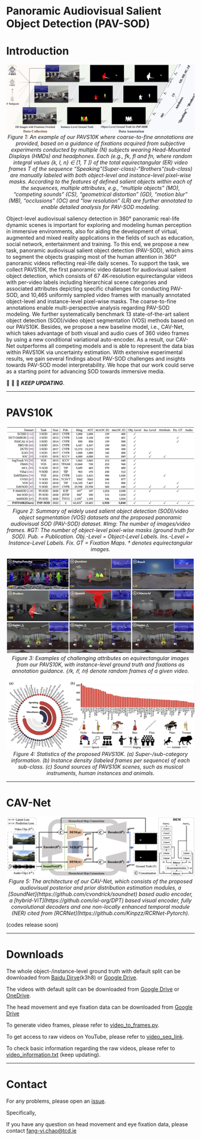 # Panoramic Audiovisual Salient Object Detection (PAV-SOD)



# Introduction

<p align="center">
    <img src="./figures/fig_teaser.jpg"/> <br />
    <em> 
    Figure 1: An example of our PAVS10K where coarse-to-fine annotations are provided, based on a guidance of fixations acquired from subjective experiments conducted by multiple (N) subjects wearing Head-Mounted Displays (HMDs) and headphones. Each (e.g., fk, fl and fn, where random integral values {k, l, n} ∈ [1, T ]) of the total equirectangular (ER) video frames T of the sequence “Speaking”(Super-class)-“Brothers”(sub-class) are manually labeled with both object-level and instance-level pixel-wise masks. According to the features of defined salient objects within each of the sequences, multiple attributes, e.g., “multiple objects” (MO), “competing sounds” (CS), “geometrical distortion” (GD), “motion blur” (MB), “occlusions” (OC) and “low resolution” (LR) are further annotated to enable detailed analysis for PAV-SOD modeling.
    </em>
</p>

Object-level audiovisual saliency detection in 360° panoramic real-life dynamic scenes is important for exploring and modeling human perception in immersive environments, also for aiding the development of virtual, augmented and mixed reality applications in the fields of such as education, social network, entertainment and training. To this end, we propose a new task, panoramic audiovisual salient object detection (PAV-SOD), which aims to segment the objects grasping most of the human attention in 360° panoramic videos reflecting real-life daily scenes. To support the task, we collect PAVS10K, the first panoramic video dataset for audiovisual salient object detection, which consists of 67 4K-resolution equirectangular videos with per-video labels including hierarchical scene categories and associated attributes depicting specific challenges for conducting PAV-SOD, and 10,465 uniformly sampled video frames with manually annotated object-level and instance-level pixel-wise masks. The coarse-to-fine annotations enable multi-perspective analysis regarding PAV-SOD modeling. We further systematically benchmark 13 state-of-the-art salient object detection (SOD)/video object segmentation (VOS) methods based on our PAVS10K. Besides, we propose a new baseline model, i.e., CAV-Net, which takes advantage of both visual and audio cues of 360 video frames by using a new conditional variational auto-encoder. As a result, our CAV-Net outperforms all competing models and is able to represent the data bias within PAVS10K via uncertainty estimation. With extensive experimental results, we gain several findings about PAV-SOD challenges and insights towards PAV-SOD model interpretability. We hope that our work could serve as a starting point for advancing SOD towards immersive media.


:running: :running: :running: ***KEEP UPDATING***.

------

# PAVS10K

<p align="center">
    <img src="./figures/fig_related_datasets.jpg"/> <br />
    <em> 
    Figure 2: Summary of widely used salient object detection (SOD)/video object segmentation (VOS) datasets and the proposed panoramic audiovisual SOD (PAV-SOD) dataset. #Img: The number of images/video frames. #GT: The number of object-level pixel-wise masks (ground truth for SOD). Pub. = Publication. Obj.-Level = Object-Level Labels. Ins.-Level = Instance-Level Labels. Fix. GT = Fixation Maps. † denotes equirectangular images.
    </em>
</p>

<p align="center">
    <img src="./figures/fig_dataset_examples.jpg"/> <br />
    <em> 
    Figure 3: Examples of challenging attributes on equirectangular images from our PAVS10K, with instance-level ground truth and fixations as annotation guidance. {𝑓𝑘, 𝑓𝑙, 𝑓𝑛} denote random frames of a given video.
    </em>
</p>

<p align="center">
    <img src="./figures/fig_dataset_statistics.jpg"/> <br />
    <em> 
    Figure 4: Statistics of the proposed PAVS10K. (a) Super-/sub-category information. (b) Instance density (labeled frames per sequence) of each sub-class. (c) Sound sources of PAVS10K scenes, such as musical instruments, human instances and animals.
    </em>
</p>

------

# CAV-Net

<p align="center">
    <img src="./figures/fig_model_structure.jpg"/> <br />
    <em> 
    Figure 5: The architecture of our CAV-Net, which consists of the proposed audiovisual posterior and prior distribution estimation modules, a [SoundNet](https://github.com/cvondrick/soundnet) based audio encoder, a [hybrid-ViT](https://github.com/isl-org/DPT) based visual encoder, fully convolutional decoders and one non-locally enhanced temporal module (NER) cited from [RCRNet](https://github.com/Kinpzz/RCRNet-Pytorch).
    </em>
</p>

(codes release soon)

------

# Downloads

The whole object-/instance-level ground truth with default split can be downloaded from [Baidu Dirve](https://pan.baidu.com/s/1zDXE9iHGyWZFFUDIeaKIdQ)(k3h8) or [Google Drive](https://drive.google.com/file/d/1SjsYz57gArBVr_yzgcRnqYI4MpDiZ_Fh/view?usp=sharing).

The videos with default split can be downloaded from [Google Drive](https://drive.google.com/file/d/1qYnXwKLZUtn4Gb8R9U5P4qsibUCNGoUN/view?usp=sharing) or [OneDrive](https://1drv.ms/u/s!Ais1kZo7RR7Lg1Vt1cA_M05apzL7?e=PzZ4Va). 

The head movement and eye fixation data can be downloaded from [Google Drive](https://drive.google.com/drive/folders/1tZDIESRiy3W2g--8lnNWag3KhpEGqTHc?usp=sharing)

To generate video frames, please refer to [video_to_frames.py](https://github.com/PanoAsh/ASOD60K/blob/main/video_to_frames.py).

To get access to raw videos on YouTube, please refer to [video_seq_link](https://github.com/PanoAsh/ASOD60K/blob/main/video_seq_link). 

To check basic information regarding the raw videos, please refer to [video_information.txt](https://github.com/PanoAsh/ASOD60K/blob/main/video_information.txt) (keep updating).

------

# Contact

For any problems, please open an [issue](https://github.com/PanoAsh/ASOD60K/issues/new).

Specifically,

If you have any question on head movement and eye fixation data, please contact fang-yi.chao@tcd.ie

